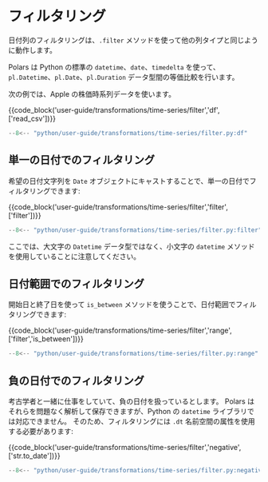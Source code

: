 # フィルタリング

日付列のフィルタリングは、`.filter` メソッドを使って他の列タイプと同じように動作します。

Polars は Python の標準の `datetime`、`date`、`timedelta` を使って、`pl.Datetime`、`pl.Date`、`pl.Duration` データ型間の等価比較を行います。

次の例では、Apple の株価時系列データを使います。

{{code_block('user-guide/transformations/time-series/filter','df',['read_csv'])}}

```python exec="on" result="text" session="user-guide/transformations/ts/filter"
--8<-- "python/user-guide/transformations/time-series/filter.py:df"
```

## 単一の日付でのフィルタリング

希望の日付文字列を `Date` オブジェクトにキャストすることで、単一の日付でフィルタリングできます:

{{code_block('user-guide/transformations/time-series/filter','filter',['filter'])}}

```python exec="on" result="text" session="user-guide/transformations/ts/filter"
--8<-- "python/user-guide/transformations/time-series/filter.py:filter"
```

ここでは、大文字の `Datetime` データ型ではなく、小文字の `datetime` メソッドを使用していることに注意してください。

## 日付範囲でのフィルタリング

開始日と終了日を使って `is_between` メソッドを使うことで、日付範囲でフィルタリングできます:

{{code_block('user-guide/transformations/time-series/filter','range',['filter','is_between'])}}

```python exec="on" result="text" session="user-guide/transformations/ts/filter"
--8<-- "python/user-guide/transformations/time-series/filter.py:range"
```

## 負の日付でのフィルタリング

考古学者と一緒に仕事をしていて、負の日付を扱っているとします。
Polars はそれらを問題なく解析して保存できますが、Python の `datetime` ライブラリでは対応できません。
そのため、フィルタリングには `.dt` 名前空間の属性を使用する必要があります:

{{code_block('user-guide/transformations/time-series/filter','negative',['str.to_date'])}}

```python exec="on" result="text" session="user-guide/transformations/ts/filter"
--8<-- "python/user-guide/transformations/time-series/filter.py:negative"
```
